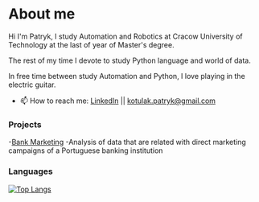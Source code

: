 # About me
Hi I'm Patryk,  I study Automation and Robotics at Cracow University of Technology at the last of year of Master's degree. 

The rest of my time I devote to study Python language and world of data.

In free time between study Automation and Python, I love playing in the electric guitar.

- 📫 How to reach me: [LinkedIn](https://www.linkedin.com/in/patryk-kotulak-b84bb61bb/) || kotulak.patryk@gmail.com


### Projects

-[Bank Marketing](https://github.com/PatrykKotulak/Portfolio/tree/main/Bank_Marketing) -Analysis of data that are related with direct marketing campaigns of a Portuguese banking institution


### Languages

[![Top Langs](https://github-readme-stats.vercel.app/api/top-langs/?username=PatrykKotulak&layout=compact&langs_count=10)](https://github.com/PatrykKotulak)

